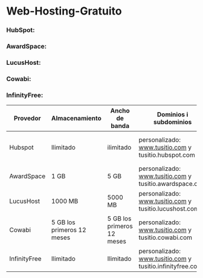 # Web-Hosting-Gratuito
### HubSpot:
### AwardSpace:
### LucusHost:
### Cowabi:
### InfinityFree:

| Provedor  | Almacenamiento | Ancho de banda | Dominios i subdominios | Certificado SSL | Publicidad | Otras caracteristicas | Enlaçe |
|-----------|----------------|----------------|------------------------|-----------------|------------|-----------------------|--------|
| Hubspot   | Ilimitado      | ilimitado| personalizado: www.tusitio.com y tusitio.hubspot.com|Si|Cursos para crear campañas publicitarias|k|www.hubspot.com|
| AwardSpace| 1 GB   |5 GB |personalizado: www.tusitio.com y tusitio.awardspace.com |Si|No tiene publicidad|k|www.awardspace.com|
|LucusHost |1000 MB  | 5000 MB |personalizado: www.tusitio.com y tusitio.lucushost.com| Si|No tiene publicidad|k|www.lucushost.com
| Cowabi | 5 GB los primeros 12 meses |5 GB los primeros 12 meses|personalizado: www.tusitio.com y tusitio.cowabi.com|Si|No tiene publicidad|k|www.cowabi.com|
| InfinityFree| Ilimitado | Ilimitado|personalizado: www.tusitio.com y tusitio.infinityfree.com|Si|No tiene publicidad|k|www.infinityfree.com|
